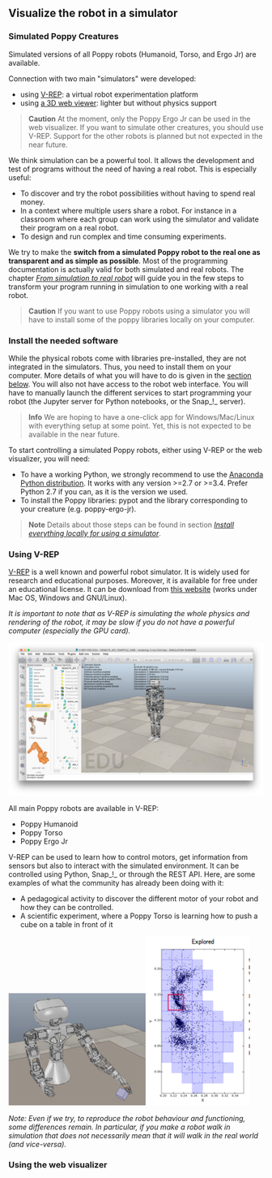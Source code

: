 ## Visualize the robot in a simulator

### Simulated Poppy Creatures

Simulated versions of all Poppy robots (Humanoid, Torso, and Ergo Jr) are available.

Connection with two main "simulators" were developed:
* using [V-REP](http://www.coppeliarobotics.com): a virtual robot experimentation platform
* using [a 3D web viewer](http://simu.poppy-project.org): lighter but without physics support

> **Caution** At the moment, only the Poppy Ergo Jr can be used in the web visualizer. If you want to simulate other creatures, you should use V-REP. Support for the other robots is planned but not expected in the near future.

We think simulation can be a powerful tool. It allows the development and test of programs without the need of having a real robot. This is especially useful:

* To discover and try the robot possibilities without having to spend real money.
* In a context where multiple users share a robot. For instance in a classroom where each group can work using the simulator and validate their program on a real robot.
* To design and run complex and time consuming experiments.

We try to make the **switch from a simulated Poppy robot to the real one as transparent and as simple as possible**. Most of the programming documentation is actually valid for both simulated and real robots. The chapter *[From simulation to real robot](#from-simulation-to-real-robot)* will guide you in the few steps to transform your program running in simulation to one working with a real robot.

> **Caution** If you want to use Poppy robots using a simulator you will have to install some of the poppy libraries locally on your computer.

### Install the needed software 

While the physical robots come with libraries pre-installed, they are not integrated in the simulators. Thus, you need to install them on your computer. More details of what you will have to do is given in the [section below](#install-the-needed-software). You will also not have access to the robot web interface. You will have to manually launch the different services to start programming your robot (the Jupyter server for Python notebooks, or the Snap_!_ server).

> **Info** We are hoping to have a one-click app for Windows/Mac/Linux with everything setup at some point. Yet, this is not expected to be available in the near future.


To start controlling a simulated Poppy robots, either using V-REP or the web visualizer, you will need:
* To have a working Python, we strongly recommend to use the [Anaconda Python distribution](https://www.continuum.io/downloads). It works with any version >=2.7 or >=3.4. Prefer Python 2.7 if you can, as it is the version we used.
* To install the Poppy libraries: pypot and the library corresponding to your creature (e.g. poppy-ergo-jr).

> **Note** Details about those steps can be found in section *[Install everything locally for using a simulator](http://docs.poppy-project.org/en/getting-started/visualize.html#install-the-needed-software)*.

### Using V-REP

[V-REP](http://www.coppeliarobotics.com/downloads.html) is a well known and powerful robot simulator. It is widely used for research and educational purposes. Moreover, it is available for free under an educational license. It can be download from [this website](http://www.coppeliarobotics.com/downloads.html) (works under Mac OS, Windows and GNU/Linux).

*It is important to note that as V-REP is simulating the whole physics and rendering of the robot, it may be slow if you do not have a powerful computer (especially the GPU card).*

![Poppy Humanoid in V-REP](../img/humanoid/vrep.png)

All main Poppy robots are available in V-REP:
* Poppy Humanoid
* Poppy Torso
* Poppy Ergo Jr

V-REP can be used to learn how to control motors, get information from sensors but also to interact with the simulated environment. It can be controlled using Python, Snap_!_ or through the REST API. Here, are some examples of what the community has already been doing with it:
* A pedagogical activity to discover the different motor of your robot and how they can be controlled.
* A scientific experiment, where a Poppy Torso is learning how to push a cube on a table in front of it

![Torso V-REP](../img/torso/explauto-vrep.png)![Torso Explauto Res](../img/torso/explauto-res.png)

*Note: Even if we try, to reproduce the robot behaviour and functioning, some differences remain. In particular, if you make a robot walk in simulation that does not necessarily mean that it will walk in the real world (and vice-versa).*

### Using the web visualizer

